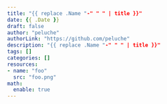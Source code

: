 ```yaml
---
title: "{{ replace .Name "-" " " | title }}"
date: {{ .Date }}
draft: false
author: "peluche"
authorLink: "https://github.com/peluche"
description: "{{ replace .Name "-" " " | title }}"
tags: []
categories: []
resources:
- name: "foo"
  src: "foo.png"
math:
  enable: true
---
```


